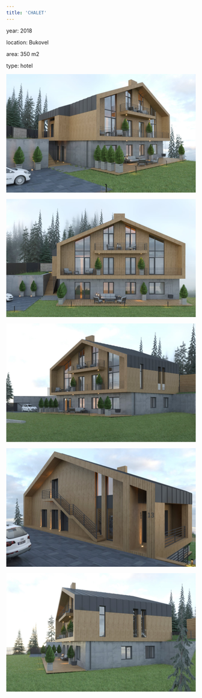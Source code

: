 ```yaml
---
title: 'CHALET'
---
```


<div class="project-description">
<p>year: 2018</p>
<p>location: Bukovel</p>
<p>area: 350 m2</p>
<p>type: hotel</p>
</div>

<div class="clearfix"></div>
<div id="project-images" class="owl-carousel owl-theme" markdown="1">

![](Chalet_1.jpg)

![](Chalet_2.jpg)

![](Chalet_3.jpg)

![](Chalet_5.jpg)

![](Chalet_6.jpg)

</div>
